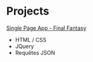 # Projects

<a href="https://ag-dev-app.github.io/Projects/FinalFantasy/">Single Page App - Final Fantasy</a>

<ul>
  <li>HTML / CSS</li>
  <li>JQuery</li>
  <li>Requêtes JSON</li>
</ul>

